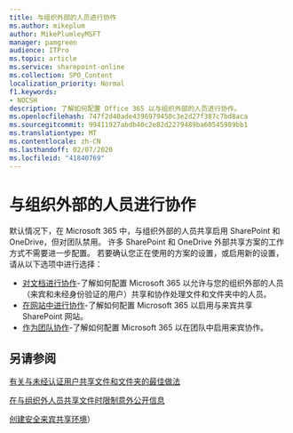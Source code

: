 ```yaml
---
title: 与组织外部的人员进行协作
ms.author: mikeplum
author: MikePlumleyMSFT
manager: pamgreen
audience: ITPro
ms.topic: article
ms.service: sharepoint-online
ms.collection: SPO_Content
localization_priority: Normal
f1.keywords:
- NOCSH
description: 了解如何配置 Office 365 以与组织外部的人员进行协作。
ms.openlocfilehash: 747f2d40ade4396979450c3e2d27f387c7bd8aca
ms.sourcegitcommit: 99411927abdb40c2e82d2279489ba60545989bb1
ms.translationtype: MT
ms.contentlocale: zh-CN
ms.lasthandoff: 02/07/2020
ms.locfileid: "41840769"
---
```

# <a name="collaborating-with-people-outside-your-organization"></a>与组织外部的人员进行协作

默认情况下，在 Microsoft 365 中，与组织外部的人员共享启用 SharePoint 和 OneDrive，但对团队禁用。 许多 SharePoint 和 OneDrive 外部共享方案的工作方式不需要进一步配置。 若要确认您正在使用的方案的设置，或启用新的设置，请从以下选项中进行选择：

- [对文档进行协作](collaborate-on-documents.md)-了解如何配置 Microsoft 365 以允许与您的组织外部的人员（来宾和未经身份验证的用户）共享和协作处理文件和文件夹中的人员。
- [在网站中进行协作](collaborate-in-a-site.md)-了解如何配置 Microsoft 365 以启用与来宾共享 SharePoint 网站。
- [作为团队协作](collaborate-as-a-team.md)-了解如何配置 Microsoft 365 以在团队中启用来宾协作。

## <a name="see-also"></a>另请参阅

[有关与未经认证用户共享文件和文件夹的最佳做法](best-practices-anonymous-sharing.md)

[在与组织外人员共享文件时限制意外公开信息](sharing-limit-accidental-exposure.md)

[创建安全来宾共享环境](create-a-secure-guest-sharing-environment.md)）
